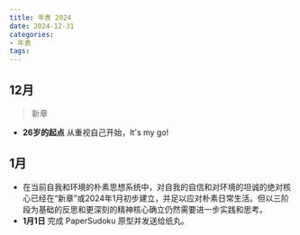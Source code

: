 ```yaml
---
title: 年表 2024
date: 2024-12-31
categories:
- 年表
tags:
---
```


## 12月

> 新章

- **26岁的起点** 从重视自己开始，It's my go!

## 1月

- 在当前自我和环境的朴素思想系统中，对自我的自信和对环境的坦诚的绝对核心已经在“新章”或2024年1月初步建立，并足以应对朴素日常生活。但以三阶段为基础的反思和更深刻的精神核心确立仍然需要进一步实践和思考。
- **1月1日** 完成 PaperSudoku 原型并发送给纸丸。
